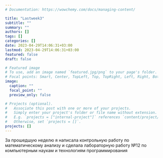 ```yaml
---
# Documentation: https://wowchemy.com/docs/managing-content/

title: "Lastweek3"
subtitle: ""
summary: ""
authors: []
tags: []
categories: []
date: 2023-04-29T14:06:31+03:00
lastmod: 2023-04-29T14:06:31+03:00
featured: false
draft: false

# Featured image
# To use, add an image named `featured.jpg/png` to your page's folder.
# Focal points: Smart, Center, TopLeft, Top, TopRight, Left, Right, BottomLeft, Bottom, BottomRight.
image:
  caption: ""
  focal_point: ""
  preview_only: false

# Projects (optional).
#   Associate this post with one or more of your projects.
#   Simply enter your project's folder or file name without extension.
#   E.g. `projects = ["internal-project"]` references `content/project/deep-learning/index.md`.
#   Otherwise, set `projects = []`.
projects: []
---
```


За прошедшую неделю я написала контрольную работу по математическому анализу и сделала лабораторную работу №12 по компьютерным наукам и технологиям программирования
